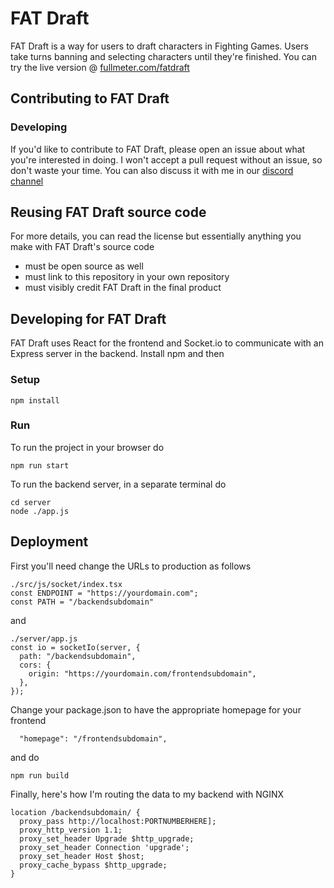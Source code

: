 # FAT Draft
FAT Draft is a way for users to draft characters in Fighting Games. Users take turns banning and selecting characters until they're finished. You can try the live version @ [fullmeter.com/fatdraft](https://fullmeter.com/fatdraft/#/Home)
  
## Contributing to FAT Draft

### Developing
If you'd like to contribute to FAT Draft, please open an issue about what you're interested in doing. I won't accept a pull request without an issue, so don't waste your time. You can also discuss it with me in our [discord channel](https://discord.gg/BfrCaHKU5J)

## Reusing FAT Draft source code
For more details, you can read the license but essentially anything you make with FAT Draft's source code
- must be open source as well
- must link to this repository in your own repository
- must visibly credit FAT Draft in the final product 

## Developing for FAT Draft
FAT Draft uses React for the frontend and Socket.io to communicate with an Express server in the backend. Install npm and then 

### Setup
```
npm install
```

### Run
To run the project in your browser do
```
npm run start
```
To run the backend server, in a separate terminal do
```
cd server
node ./app.js
```

## Deployment
First you'll need change the URLs to production as follows 

```
./src/js/socket/index.tsx
const ENDPOINT = "https://yourdomain.com";
const PATH = "/backendsubdomain"
```

and

```
./server/app.js
const io = socketIo(server, {
  path: "/backendsubdomain",
  cors: {
    origin: "https://yourdomain.com/frontendsubdomain",
  },
});
```

Change your package.json to have the appropriate homepage for your frontend
```
  "homepage": "/frontendsubdomain",
``` 
and do 
```
npm run build
```

Finally, here's how I'm routing the data to my backend with NGINX
```
location /backendsubdomain/ {
  proxy_pass http://localhost:PORTNUMBERHERE]; 
  proxy_http_version 1.1;
  proxy_set_header Upgrade $http_upgrade;
  proxy_set_header Connection 'upgrade';
  proxy_set_header Host $host;
  proxy_cache_bypass $http_upgrade;
}
```